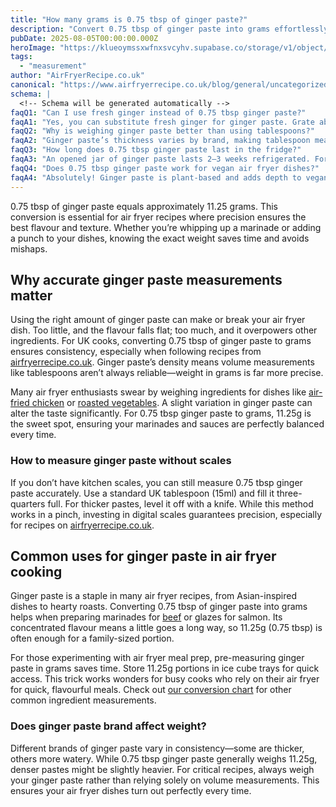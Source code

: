 ```yaml
---
title: "How many grams is 0.75 tbsp of ginger paste?"
description: "Convert 0.75 tbsp of ginger paste into grams effortlessly with our precise UK measurement guide for perfect air fryer recipes."
pubDate: 2025-08-05T00:00:00.000Z
heroImage: "https://klueoymssxwfnxsvcyhv.supabase.co/storage/v1/object/public/Shmucket/how-many-grams-is-0-75-tbsp-ginger-paste.webp"
tags:
  - "measurement"
author: "AirFryerRecipe.co.uk"
canonical: "https://www.airfryerrecipe.co.uk/blog/general/uncategorized/how-many-grams-is-0-75-tbsp-ginger-paste"
schema: |
  <!-- Schema will be generated automatically -->
faqQ1: "Can I use fresh ginger instead of 0.75 tbsp ginger paste?"
faqA1: "Yes, you can substitute fresh ginger for ginger paste. Grate about 1.5 teaspoons of fresh ginger to replace 0.75 tbsp (11.25g) of paste. Fresh ginger has a brighter flavour, so adjust to taste. For air fryer recipes, pastes often blend better into marinades."
faqQ2: "Why is weighing ginger paste better than using tablespoons?"
faqA2: "Ginger paste’s thickness varies by brand, making tablespoon measurements inconsistent. Weighing in grams ensures accuracy, especially in air fryer cooking where precise flavours matter. 0.75 tbsp equals 11.25g, but scales eliminate guesswork for perfect results every time."
faqQ3: "How long does 0.75 tbsp ginger paste last in the fridge?"
faqA3: "An opened jar of ginger paste lasts 2–3 weeks refrigerated. For 0.75 tbsp portions, freeze unused paste in 11.25g batches. Thaw as needed for air fryer recipes to maintain freshness and flavour."
faqQ4: "Does 0.75 tbsp ginger paste work for vegan air fryer dishes?"
faqA4: "Absolutely! Ginger paste is plant-based and adds depth to vegan air fryer meals like tofu or roasted veggies. Use 11.25g (0.75 tbsp) in marinades or sauces for a flavour kick without compromising dietary preferences."
---
```

<p>0.75 tbsp of ginger paste equals approximately 11.25 grams. This conversion is essential for air fryer recipes where precision ensures the best flavour and texture. Whether you’re whipping up a marinade or adding a punch to your dishes, knowing the exact weight saves time and avoids mishaps.</p>  

<h2>Why accurate ginger paste measurements matter</h2>  
<p>Using the right amount of ginger paste can make or break your air fryer dish. Too little, and the flavour falls flat; too much, and it overpowers other ingredients. For UK cooks, converting 0.75 tbsp of ginger paste to grams ensures consistency, especially when following recipes from <a href=https://www.airfryerrecipe.co.uk/recipes>airfryerrecipe.co.uk</a>. Ginger paste’s density means volume measurements like tablespoons aren’t always reliable—weight in grams is far more precise.</p>  

<p>Many air fryer enthusiasts swear by weighing ingredients for dishes like <a href=https://www.airfryerrecipe.co.uk/recipe-category/chicken>air-fried chicken</a> or <a href=https://www.airfryerrecipe.co.uk/recipe-category/vegetables>roasted vegetables</a>. A slight variation in ginger paste can alter the taste significantly. For 0.75 tbsp ginger paste to grams, 11.25g is the sweet spot, ensuring your marinades and sauces are perfectly balanced every time.</p>  

<h3>How to measure ginger paste without scales</h3>  
<p>If you don’t have kitchen scales, you can still measure 0.75 tbsp ginger paste accurately. Use a standard UK tablespoon (15ml) and fill it three-quarters full. For thicker pastes, level it off with a knife. While this method works in a pinch, investing in digital scales guarantees precision, especially for recipes on <a href=https://www.airfryerrecipe.co.uk>airfryerrecipe.co.uk</a>.</p>  

<h2>Common uses for ginger paste in air fryer cooking</h2>  
<p>Ginger paste is a staple in many air fryer recipes, from Asian-inspired dishes to hearty roasts. Converting 0.75 tbsp of ginger paste into grams helps when preparing marinades for <a href=https://www.airfryerrecipe.co.uk/recipe-category/beef>beef</a> or glazes for salmon. Its concentrated flavour means a little goes a long way, so 11.25g (0.75 tbsp) is often enough for a family-sized portion.</p>  

<p>For those experimenting with air fryer meal prep, pre-measuring ginger paste in grams saves time. Store 11.25g portions in ice cube trays for quick access. This trick works wonders for busy cooks who rely on their air fryer for quick, flavourful meals. Check out <a href=https://www.airfryerrecipe.co.uk/air-fryer-conversion-chart>our conversion chart</a> for other common ingredient measurements.</p>  

<h3>Does ginger paste brand affect weight?</h3>  
<p>Different brands of ginger paste vary in consistency—some are thicker, others more watery. While 0.75 tbsp ginger paste generally weighs 11.25g, denser pastes might be slightly heavier. For critical recipes, always weigh your ginger paste rather than relying solely on volume measurements. This ensures your air fryer dishes turn out perfectly every time.</p>

